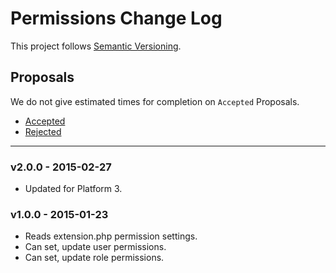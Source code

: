 # Permissions Change Log

This project follows [Semantic Versioning](CONTRIBUTING.md).

## Proposals

We do not give estimated times for completion on `Accepted` Proposals.

- [Accepted](https://github.com/cartalyst/platform-permissions/labels/Accepted)
- [Rejected](https://github.com/cartalyst/platform-permissions/labels/Rejected)

---

### v2.0.0 - 2015-02-27

- Updated for Platform 3.

### v1.0.0 - 2015-01-23

- Reads extension.php permission settings.
- Can set, update user permissions.
- Can set, update role permissions.
